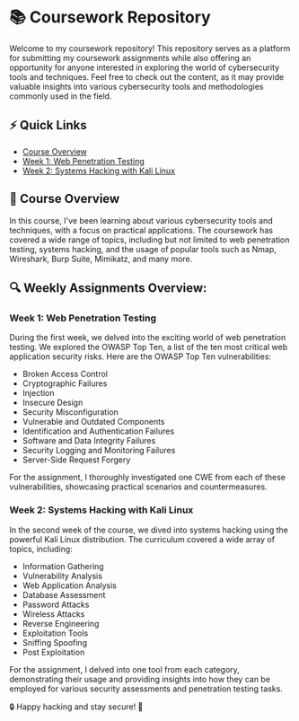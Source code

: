 # 📚 Coursework Repository

Welcome to my coursework repository! This repository serves as a platform for submitting my coursework assignments while also offering an opportunity for anyone interested in exploring the world of cybersecurity tools and techniques. Feel free to check out the content, as it may provide valuable insights into various cybersecurity tools and methodologies commonly used in the field.

## ⚡ Quick Links
- [Course Overview](#course-overview)
- [Week 1: Web Penetration Testing](#week-1-web-penetration-testing)
- [Week 2: Systems Hacking with Kali Linux](#week-2-systems-hacking-with-kali-linux)

## 📃 Course Overview
In this course, I've been learning about various cybersecurity tools and techniques, with a focus on practical applications. The coursework has covered a wide range of topics, including but not limited to web penetration testing, systems hacking, and the usage of popular tools such as Nmap, Wireshark, Burp Suite, Mimikatz, and many more.

## 🔍 Weekly Assignments Overview:
### Week 1: Web Penetration Testing
During the first week, we delved into the exciting world of web penetration testing. We explored the OWASP Top Ten, a list of the ten most critical web application security risks. Here are the OWASP Top Ten vulnerabilities:

- Broken Access Control
- Cryptographic Failures
- Injection
- Insecure Design
- Security Misconfiguration
- Vulnerable and Outdated Components
- Identification and Authentication Failures
- Software and Data Integrity Failures
- Security Logging and Monitoring Failures
- Server-Side Request Forgery

For the assignment, I thoroughly investigated one CWE from each of these vulnerabilities, showcasing practical scenarios and countermeasures.

### Week 2: Systems Hacking with Kali Linux
In the second week of the course, we dived into systems hacking using the powerful Kali Linux distribution. The curriculum covered a wide array of topics, including:

- Information Gathering
- Vulnerability Analysis
- Web Application Analysis
- Database Assessment
- Password Attacks
- Wireless Attacks
- Reverse Engineering
- Exploitation Tools
- Sniffing Spoofing
- Post Exploitation

For the assignment, I delved into one tool from each category, demonstrating their usage and providing insights into how they can be employed for various security assessments and penetration testing tasks.

🔒 Happy hacking and stay secure! 🔐
